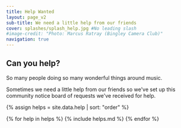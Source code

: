 ```yaml
---
title: Help Wanted
layout: page_v2
sub-title: We need a little help from our friends
cover: splashes/splash_help.jpg #No leading slash
#image-credit: "Photo: Marcus Ratray (Bingley Camera Club)"
navigation: true
---
```

## Can you help?

So many people doing so many wonderful things around music. 

Sometimes we need a little help from our friends so we've set up this community notice board of requests we've received for help.

{% assign helps = site.data.help | sort: "order" %}
<div class="row row-cols-1 row-cols-md-3 d-flex align-items-stretch help">
{% for help in helps %}
{% include helps.md %}
{% endfor %}
</div>




